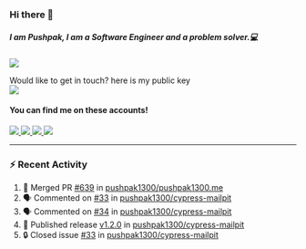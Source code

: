 ### Hi there 👋


##### I am Pushpak, I am a Software Engineer and a problem solver.💻

![](https://komarev.com/ghpvc/?username=pushpak1300)

 Would like to get in touch? here is my public key 
 <br> <a href='https://keybase.io/pushpak1300'><img src="https://img.shields.io/keybase/pgp/pushpak1300?color=pinl&label=PGP&style=for-the-badge"/></a></br>
#### You can find me on these accounts!
<p>
<a href='https://twitter.com/pushpak1300'><a href="https://pushpak1300.me/" target="_blank">
  <img src="https://img.shields.io/badge/website-%23E34F26.svg?&style=for-the-badge" />
</a> 
 
 <a href="https://twitter.com/pushpak1300" target="_blank">
  <img src="https://img.shields.io/badge/twitter-%231DA1F2.svg?&style=for-the-badge&logo=twitter&logoColor=white" />
</a> 

<a href="https://www.linkedin.com/in/pushpak-c-286b17b1/" target="_blank">
  <img src="https://img.shields.io/badge/linkedin-%230077B5.svg?&style=for-the-badge&logo=linkedin&logoColor=white" />
</a> 

<a href="https://dev.to/pushpak1300/" target="_blank">
  <img src="http://img.shields.io/badge/dev.to-gray?style=for-the-badge&logo=dev.to&?logoColor=white?logoWidth=100?label=" />
</a> 


</p>

---

### ⚡ Recent Activity

<!--START_SECTION:activity-->
1. 🎉 Merged PR [#639](https://github.com/pushpak1300/pushpak1300.me/pull/639) in [pushpak1300/pushpak1300.me](https://github.com/pushpak1300/pushpak1300.me)
2. 🗣 Commented on [#33](https://github.com/pushpak1300/cypress-mailpit/issues/33#issuecomment-2308970089) in [pushpak1300/cypress-mailpit](https://github.com/pushpak1300/cypress-mailpit)
3. 🗣 Commented on [#34](https://github.com/pushpak1300/cypress-mailpit/pull/34#issuecomment-2308969813) in [pushpak1300/cypress-mailpit](https://github.com/pushpak1300/cypress-mailpit)
4. 🚀 Published release [v1.2.0](https://github.com/pushpak1300/cypress-mailpit/releases/tag/v1.2.0) in [pushpak1300/cypress-mailpit](https://github.com/pushpak1300/cypress-mailpit)
5. 🔒 Closed issue [#33](https://github.com/pushpak1300/cypress-mailpit/issues/33) in [pushpak1300/cypress-mailpit](https://github.com/pushpak1300/cypress-mailpit)
<!--END_SECTION:activity-->
